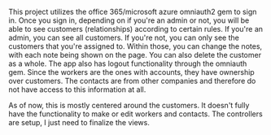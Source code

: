 This project utilizes the office 365/microsoft azure omniauth2 gem to sign in. Once you sign in, depending on if you're an admin or not, you will be able to see customers (relationships) according to certain rules. If you're an admin, you can see all customers. If you're not, you can only see the customers that you're assigned to. Within those, you can change the notes, with each note being shown on the page. You can also delete the customer as a whole. The app also has logout functionality through the omniauth gem. Since the workers are the ones with accounts, they have ownership over customers. The contacts are from other companies and therefore do not have access to this information at all.

As of now, this is mostly centered around the customers. It doesn't fully have the functionality to make or edit workers and contacts. The controllers are setup, I just need to finalize the views.